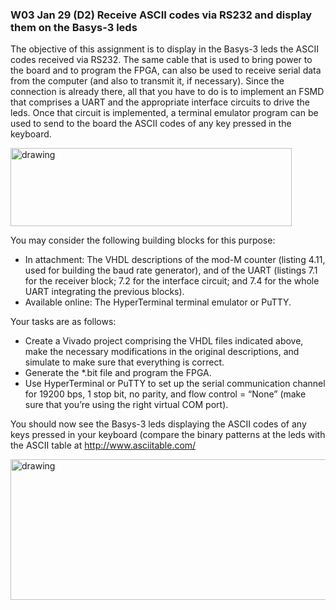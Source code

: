 ### W03 Jan 29 (D2) Receive ASCII codes via RS232 and display them on the Basys-3 leds

The objective of this assignment is to display in the Basys-3 leds the ASCII codes received via RS232. The same cable that is used to bring power to the board and to program the FPGA, can also be used to receive serial data from the computer (and also to transmit it, if necessary). Since the connection is already there, all that you have to do is to implement an FSMD that comprises a UART and the appropriate interface circuits to drive the leds. Once that circuit is implemented, a terminal emulator program can be used to send to the board the ASCII codes of any key pressed in the keyboard.


<img src="https://github.com/vjhansen/SHC4300-W03_D2_D4-group/blob/master/pics/uart.png" alt="drawing" width="450" height="125"/>

You may consider the following building blocks for this purpose:

* In attachment: The VHDL descriptions of the mod-M counter (listing 4.11, used for building the baud rate generator), and of the UART (listings 7.1 for the receiver block; 7.2 for the interface circuit; and 7.4 for the whole UART integrating the previous blocks).
* Available online: The HyperTerminal terminal emulator or PuTTY.
 

Your tasks are as follows:

* Create a Vivado project comprising the VHDL files indicated above, make the necessary modifications in the original descriptions, and simulate to make sure that everything is correct.
* Generate the *.bit file and program the FPGA.
* Use HyperTerminal or PuTTY to set up the serial communication channel for 19200 bps, 1 stop bit, no parity, and flow control =  “None” (make sure that you’re using the right virtual COM port).

You should now see the Basys-3 leds displaying the ASCII codes of any keys pressed in your keyboard (compare the binary patterns at the leds with the ASCII table at http://www.asciitable.com/









<img src="https://github.com/vjhansen/SHC4300-W03_D2_D4-group/blob/master/pics/bd.png" alt="drawing" width="550" height="225"/>
